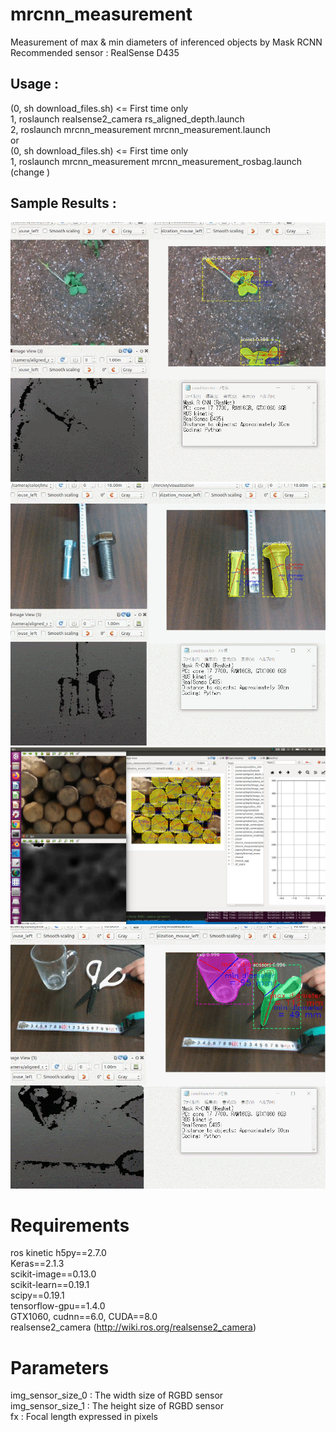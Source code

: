 # mrcnn_measurement
Measurement of  max &amp; min diameters of inferenced objects by Mask RCNN
Recommended sensor : RealSense D435  
## Usage :  
(0, sh download_files.sh) <= First time only  
1, roslaunch realsense2_camera rs_aligned_depth.launch  
2, roslaunch mrcnn_measurement mrcnn_measurement.launch  
or  
(0, sh download_files.sh) <= First time only  
1, roslaunch mrcnn_measurement mrcnn_measurement_rosbag.launch (change <param name="~model" value="mymodel" />)  

## Sample Results :  
![example1](imgs/snappeas1_short.gif)
![example2](imgs/bolt1_short.gif)
![example3](imgs/maruta_measure_2.png)
![example4](imgs/coco1_short.gif)


# Requirements
ros kinetic
h5py==2.7.0  
Keras==2.1.3  
scikit-image==0.13.0  
scikit-learn==0.19.1  
scipy==0.19.1  
tensorflow-gpu==1.4.0  
GTX1060, cudnn==6.0, CUDA==8.0  
realsense2_camera (http://wiki.ros.org/realsense2_camera)  

# Parameters
img_sensor_size_0 : The width size of RGBD sensor  
img_sensor_size_1 : The height size of RGBD sensor  
fx : Focal length expressed in pixels  
